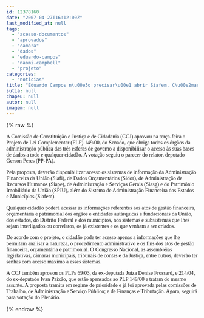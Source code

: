 ```yaml
---
id: 12378160
date: "2007-04-27T16:12:00Z"
last_modified_at: null
tags:
  - "acesso-documentos"
  - "aprovados"
  - "camara"
  - "dados"
  - "eduardo-campos"
  - "naomi-campbell"
  - "projeto"
categories:
  - "noticias"
title: "Eduardo Campos n\u00e3o precisar\u00e1 abrir Siafem. C\u00e2mara aprova projeto que d\u00e1 acesso a dados da gest\u00e3o p\u00fablica"
sutia: null
chapeu: null
autor: null
imagem: null
---
```

{% raw %}
<p><P><FONT face=Verdana>A Comissão de Constituição e Justiça e de Cidadania (CCJ) aprovou na terça-feira o Projeto de Lei Complementar (PLP) 149/00, do Senado, que obriga todos os órgãos da administração pública das três esferas de governo a disponibilizar o acesso às suas bases de dados a todo e qualquer cidadão. A votação seguiu o parecer do relator, deputado Gerson Peres (PP-PA).</FONT></P></p>
<p><P><FONT face=Verdana>Pela proposta, deverão disponibilizar acesso os sistemas de informação da Administração Financeira da União (Siafi), de Dados Orçamentários (Sidor), de Administração de Recursos Humanos (Siape), de Administração e Serviços Gerais (Siasg) e do Patrimônio Imobiliário da União (SPIU), além do Sistema de Administração Financeira dos Estados e Municípios (Siafem). </FONT></P></p>
<p><P><FONT face=Verdana>Qualquer cidadão poderá acessar as informações referentes aos atos de gestão financeira, orçamentária e patrimonial dos órgãos e entidades autárquicas e fundacionais da União, dos estados, do Distrito Federal e dos municípios, nos sistemas e subsistemas que lhes sejam interligados ou correlatos, os já existentes e os que venham a ser criados.</FONT></P></p>
<p><P><FONT face=Verdana>De acordo com o projeto, o cidadão pode ter acesso apenas a informações que lhe permitam analisar a natureza, o procedimento administrativo e os fins dos atos de gestão financeira, orçamentária e patrimonial. O Congresso Nacional, as assembléias legislativas, câmaras municipais, tribunais de contas e da Justiça, entre outros, deverão ter senhas com acesso máximo a esses sistemas.</FONT></P></p>
<p><P><FONT face=Verdana>A CCJ também aprovou os PLPs 69/03, da ex-deputada Juíza Denise Frossard, e 214/04, do ex-deputado Ivan Paixão, que estão apensados ao PLP 149/00 e tratam do mesmo assunto. A proposta tramita em regime de prioridade e já foi aprovada pelas comissões de Trabalho, de Administração e Serviço Público; e de Finanças e Tributação. Agora, seguirá para votação do Plenário.<BR></FONT></P> </p>
{% endraw %}
